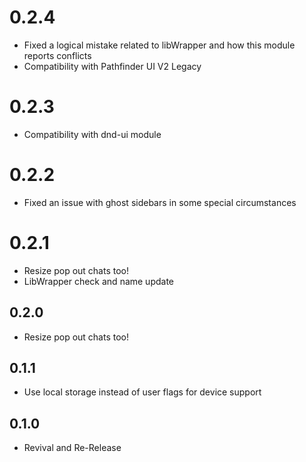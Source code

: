 # 0.2.4
* Fixed a logical mistake related to libWrapper and how this module reports conflicts
* Compatibility with Pathfinder UI V2 Legacy

# 0.2.3
* Compatibility with dnd-ui module

# 0.2.2
* Fixed an issue with ghost sidebars in some special circumstances

# 0.2.1
* Resize pop out chats too!
* LibWrapper check and name update

## 0.2.0
* Resize pop out chats too!

## 0.1.1
* Use local storage instead of user flags for device support

## 0.1.0
* Revival and Re-Release